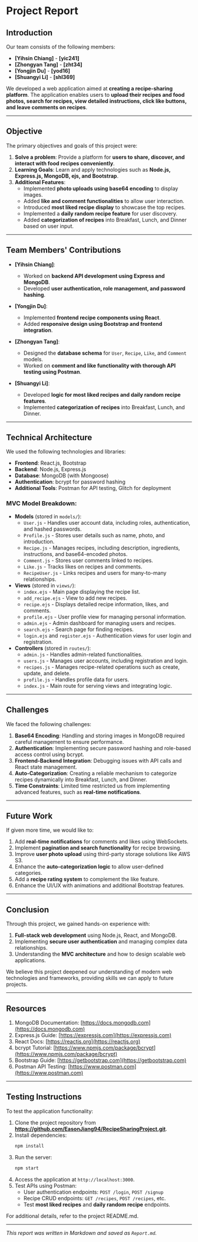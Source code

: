 # Project Report

## Introduction

Our team consists of the following members:

- **[Yihsin Chiang]** - **[yic241]**
- **[Zhongyan Tang]** - **[zht34]**
- **[Yongjin Du]** - **[yod16]**
- **[Shuangyi Li]** - **[shl369]**

We developed a web application aimed at **creating a recipe-sharing platform**. The application enables users to **upload their recipes and food photos, search for recipes, view detailed instructions, click like buttons, and leave comments on recipes**.

---

## Objective

The primary objectives and goals of this project were:

1. **Solve a problem**: Provide a platform for **users to share, discover, and interact with food recipes conveniently**.
2. **Learning Goals**: Learn and apply technologies such as **Node.js, Express.js, MongoDB, ejs, and Bootstrap**.
3. **Additional Features**:
   - Implemented **photo uploads using base64 encoding** to display images.
   - Added **like and comment functionalities** to allow user interaction.
   - Introduced **most liked recipe display** to showcase the top recipes.
   - Implemented a **daily random recipe feature** for user discovery.
   - Added **categorization of recipes** into Breakfast, Lunch, and Dinner based on user input.

---

## Team Members' Contributions

- **[Yihsin Chiang]**:
  - Worked on **backend API development using Express and MongoDB**.
  - Developed **user authentication, role management, and password hashing**.
- **[Yongjin Du]**:
  - Implemented **frontend recipe components using React**.
  - Added **responsive design using Bootstrap and frontend integration**.
- **[Zhongyan Tang]**:

  - Designed the **database schema** for `User`, `Recipe`, `Like`, and `Comment` models.
  - Worked on **comment and like functionality with thorough API testing using Postman**.

- **[Shuangyi Li]**:
  - Developed **logic for most liked recipes and daily random recipe features**.
  - Implemented **categorization of recipes** into Breakfast, Lunch, and Dinner.

---

## Technical Architecture

We used the following technologies and libraries:

- **Frontend**: React.js, Bootstrap
- **Backend**: Node.js, Express.js
- **Database**: MongoDB (with Mongoose)
- **Authentication**: bcrypt for password hashing
- **Additional Tools**: Postman for API testing, Glitch for deployment

### MVC Model Breakdown:

- **Models** (stored in `models/`):
  - `User.js` - Handles user account data, including roles, authentication, and hashed passwords.
  - `Profile.js` - Stores user details such as name, photo, and introduction.
  - `Recipe.js` - Manages recipes, including description, ingredients, instructions, and base64-encoded photos.
  - `Comment.js` - Stores user comments linked to recipes.
  - `Like.js` - Tracks likes on recipes and comments.
  - `RecipeUser.js` - Links recipes and users for many-to-many relationships.
- **Views** (stored in `views/`):
  - `index.ejs` - Main page displaying the recipe list.
  - `add_recipe.ejs` - View to add new recipes.
  - `recipe.ejs` - Displays detailed recipe information, likes, and comments.
  - `profile.ejs` - User profile view for managing personal information.
  - `admin.ejs` - Admin dashboard for managing users and recipes.
  - `search.ejs` - Search page for finding recipes.
  - `login.ejs` and `register.ejs` - Authentication views for user login and registration.
- **Controllers** (stored in `routes/`):
  - `admin.js` - Handles admin-related functionalities.
  - `users.js` - Manages user accounts, including registration and login.
  - `recipes.js` - Manages recipe-related operations such as create, update, and delete.
  - `profile.js` - Handles profile data for users.
  - `index.js` - Main route for serving views and integrating logic.

---

## Challenges

We faced the following challenges:

1. **Base64 Encoding**: Handling and storing images in MongoDB required careful management to ensure performance.
2. **Authentication**: Implementing secure password hashing and role-based access control using bcrypt.
3. **Frontend-Backend Integration**: Debugging issues with API calls and React state management.
4. **Auto-Categorization**: Creating a reliable mechanism to categorize recipes dynamically into Breakfast, Lunch, and Dinner.
5. **Time Constraints**: Limited time restricted us from implementing advanced features, such as **real-time notifications**.

---

## Future Work

If given more time, we would like to:

1. Add **real-time notifications** for comments and likes using WebSockets.
2. Implement **pagination and search functionality** for recipe browsing.
3. Improve **user photo upload** using third-party storage solutions like AWS S3.
4. Enhance the **auto-categorization logic** to allow user-defined categories.
5. Add a **recipe rating system** to complement the like feature.
6. Enhance the UI/UX with animations and additional Bootstrap features.

---

## Conclusion

Through this project, we gained hands-on experience with:

1. **Full-stack web development** using Node.js, React, and MongoDB.
2. Implementing **secure user authentication** and managing complex data relationships.
3. Understanding the **MVC architecture** and how to design scalable web applications.

We believe this project deepened our understanding of modern web technologies and frameworks, providing skills we can apply to future projects.

---

## Resources

1. MongoDB Documentation: [https://docs.mongodb.com](https://docs.mongodb.com)
2. Express.js Guide: [https://expressjs.com](https://expressjs.com)
3. React Docs: [https://reactjs.org](https://reactjs.org)
4. bcrypt Tutorial: [https://www.npmjs.com/package/bcrypt](https://www.npmjs.com/package/bcrypt)
5. Bootstrap Guide: [https://getbootstrap.com](https://getbootstrap.com)
6. Postman API Testing: [https://www.postman.com](https://www.postman.com)

---

## Testing Instructions

To test the application functionality:

1. Clone the project repository from **https://github.com/EasonJiang94/RecipeSharingProject.git**.
2. Install dependencies:
   ```bash
   npm install
   ```
3. Run the server:
   ```bash
   npm start
   ```
4. Access the application at `http://localhost:3000`.
5. Test APIs using Postman:
   - User authentication endpoints: `POST /login`, `POST /signup`
   - Recipe CRUD endpoints: `GET /recipes`, `POST /recipes`, etc.
   - Test **most liked recipes** and **daily random recipe** endpoints.

For additional details, refer to the project README.md.

---

_This report was written in Markdown and saved as `Report.md`._
